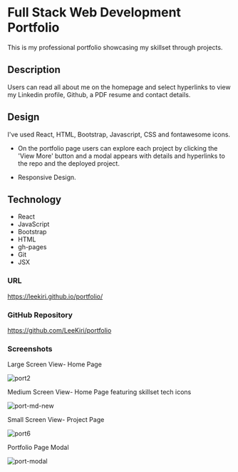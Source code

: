 # Full Stack Web Development Portfolio
This is my professional portfolio showcasing my skillset through projects. 

## Description
Users can read all about me on the homepage and select hyperlinks to view my Linkedin profile, Github, a PDF resume and contact details. 

## Design
I've used React, HTML, Bootstrap, Javascript, CSS and fontawesome icons.

* On the portfolio page users can explore each project by clicking the 'View More' button and a modal appears with details and hyperlinks to the repo and the deployed project.

* Responsive Design. 

## Technology
* React
* JavaScript
* Bootstrap
* HTML
* gh-pages
* Git
* JSX

### URL
https://leekiri.github.io/portfolio/
### GitHub Repository
https://github.com/LeeKiri/portfolio
### Screenshots
Large Screen View- Home Page

![port2](https://user-images.githubusercontent.com/73642462/111426356-aaed3700-8748-11eb-96a3-3acb5bfe1d3d.PNG)

Medium Screen View- Home Page featuring skillset tech icons

![port-md-new](https://user-images.githubusercontent.com/73642462/114956249-d1b2a080-9ea1-11eb-8fb6-7bd3cbc5152d.PNG)

Small Screen View- Project Page

![port6](https://user-images.githubusercontent.com/73642462/111426459-c9ebc900-8748-11eb-9544-b2b729aa6141.PNG)


Portfolio Page Modal

![port-modal](https://user-images.githubusercontent.com/73642462/111426453-c8ba9c00-8748-11eb-8d27-a8d54ae2aa2e.PNG)
